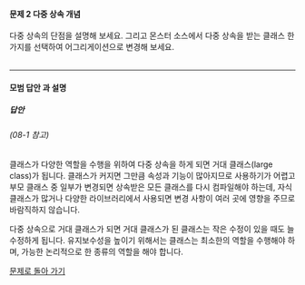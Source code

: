 #### 문제 2 다중 상속 개념
다중 상속의 단점을 설명해 보세요. 그리고 몬스터 소스에서 다중 상속을 받는 클래스 한 가지를 선택하여 어그리게이션으로 변경해 보세요.
<br/><br/>

---


#### 모범 답안 과 설명
##### 답안
###### (08-1 참고)
클래스가 다양한 역할을 수행을 위하여 다중 상속을 하게 되면 거대 클래스(large class)가 됩니다. 클래스가 커지면 그만큼 속성과 기능이 많아지므로 사용하기가 어렵고 부모 클래스 중 일부가 변경되면 상속받은 모든 클래스를 다시 컴파일해야 하는데, 자식 클래스가 많거나 다양한 라이브러리에서 사용되면 변경 사항이 여러 곳에 영향을 주므로 바람직하지 않습니다.

다중 상속으로 거대 클래스가 되면 거대 클래스가 된 클래스는 작은 수정이 있을 때도 늘 수정하게 됩니다. 유지보수성을 높이기 위해서는 클래스는 최소한의 역할을 수행해야 하며, 가능한 논리적으로 한 종류의 역할을 해야 합니다.

[문제로 돌아 가기](README.md "문제로 돌아 가기")
